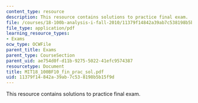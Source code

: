 ```yaml
---
content_type: resource
description: This resource contains solutions to practice final exam.
file: /courses/18-100b-analysis-i-fall-2010/11379f14842a39ab7c538198b5b15f9d_MIT18_100BF10_fin_prac_sol.pdf
file_type: application/pdf
learning_resource_types:
- Exams
ocw_type: OCWFile
parent_title: Exams
parent_type: CourseSection
parent_uid: ae754d0f-d11b-9275-5022-41efc9574387
resourcetype: Document
title: MIT18_100BF10_fin_prac_sol.pdf
uid: 11379f14-842a-39ab-7c53-8198b5b15f9d
---
```

This resource contains solutions to practice final exam.

